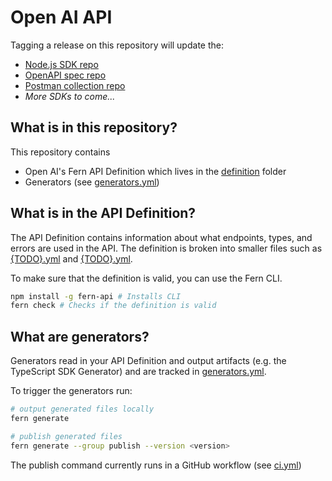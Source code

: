# Open AI API

Tagging a release on this repository will update the:

- [Node.js SDK repo](https://github.com/fern-openai/openai-node)
- [OpenAPI spec repo](https://github.com/fern-openai/openai-openapi)
- [Postman collection repo](https://github.com/fern-openai/openai-postman)
- _More SDKs to come..._

## What is in this repository?

This repository contains

- Open AI's Fern API Definition which lives in the [definition](./fern/api/definition/) folder
- Generators (see [generators.yml](./fern/api/generators.yml))

## What is in the API Definition?

The API Definition contains information about what endpoints, types, and errors are used in the API. The definition is broken into smaller files such as [{TODO}.yml](fern/api/definition/{TODO}.yml) and [{TODO}.yml](fern/api/definition/{TODO}.yml).

To make sure that the definition is valid, you can use the Fern CLI.

```bash
npm install -g fern-api # Installs CLI
fern check # Checks if the definition is valid
```

## What are generators?

Generators read in your API Definition and output artifacts (e.g. the TypeScript SDK Generator) and are tracked in [generators.yml](./fern/api/generators.yml).

To trigger the generators run:

```bash
# output generated files locally
fern generate

# publish generated files
fern generate --group publish --version <version>
```

The publish command currently runs in a GitHub workflow (see [ci.yml](.github/workflows/ci.yml#L32))
